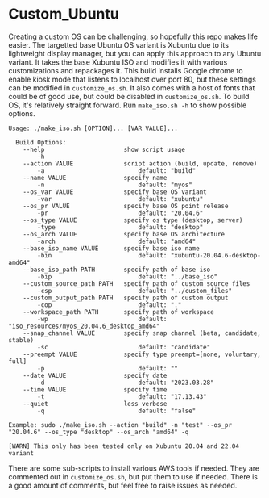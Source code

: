 # Custom_Ubuntu
Creating a custom OS can be challenging, so hopefully this repo makes life easier.  The targetted base Ubuntu OS variant is Xubuntu due to its lightweight display manager, but you can apply this approach to any Ubuntu variant.  It takes the base Xubuntu ISO and modifies it with various customizations and repackages it.  This build installs Google chrome to enable kiosk mode that listens to localhost over port 80, but these settings can be modified in `customize_os.sh`.  It also comes with a host of fonts that could be of good use, but could be disabled in `customize_os.sh`.  To build OS, it's relatively straight forward.  Run `make_iso.sh -h` to show possible options.

```
Usage: ./make_iso.sh [OPTION]... [VAR VALUE]...

  Build Options:
    --help                      show script usage
        -h
    --action VALUE              script action (build, update, remove)
        -a                          default: "build"
    --name VALUE                specify name
        -n                          default: "myos"
    --os_var VALUE              specify base OS variant
        -var                        default: "xubuntu"
    --os_pr VALUE               specify base OS point release
        -pr                         default: "20.04.6"
    --os_type VALUE             specify os type (desktop, server)
        -type                       default: "desktop"
    --os_arch VALUE             specify base OS architecture
        -arch                       default: "amd64"
    --base_iso_name VALUE       specify base iso name
        -bin                        default: "xubuntu-20.04.6-desktop-amd64"
    --base_iso_path PATH        specify path of base iso
        -bip                        default: "../base_iso"
    --custom_source_path PATH   specify path of custom source files
        -csp                        default: "../custom_files"
    --custom_output_path PATH   specify path of custom output
        -cop                        default: "."
    --workspace_path PATH       specify path of workspace
        -wp                         default: "iso_resources/myos_20.04.6_desktop_amd64"
    --snap_channel VALUE        specify snap channel (beta, candidate, stable)
        -sc                         default: "candidate"
    --preempt VALUE             specify type preempt=[none, voluntary, full]
        -p                          default: ""
    --date VALUE                specify date
        -d                          default: "2023.03.28"
    --time VALUE                specify time
        -t                          default: "17.13.43"
    --quiet                     less verbose
        -q                          default: "false"

Example: sudo ./make_iso.sh --action "build" -n "test" --os_pr "20.04.6" --os_type "desktop" --os_arch "amd64" -q

[WARN] This only has been tested only on Xubuntu 20.04 and 22.04 variant
```


There are some sub-scripts to install various AWS tools if needed.  They are commented out in `customize_os.sh`, but put them to use if needed.  There is a good amount of comments, but feel free to raise issues as needed.
